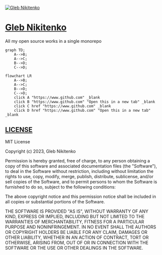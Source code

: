 [![Gleb Nikitenko](https://media.licdn.com/media/AAYQAgQJAAgAAQAAAAAAAB-kKfp4W7pCRlS7YEOP5aFivg.png)](https://nikitenkogleb.com)

# [Gleb Nikitenko](https://nikitenkogleb.com)

All my open source works in a single monorepo

```mermaid
graph TD;
    A-->B;
    A-->C;
    B-->D;
    C-->D;
```

```mermaid
flowchart LR
    A-->B;
    A-->C;
    B-->D;
    C-->D;
    click A "https://www.github.com" _blank
    click B "https://www.github.com" "Open this in a new tab" _blank
    click C href "https://www.github.com" _blank
    click D href "https://www.github.com" "Open this in a new tab" _blank
```

## [LICENSE](LICENSE)

MIT License

Copyright (c) 2023, Gleb Nikitenko

Permission is hereby granted, free of charge, to any person obtaining a copy
of this software and associated documentation files (the "Software"), to deal
in the Software without restriction, including without limitation the rights
to use, copy, modify, merge, publish, distribute, sublicense, and/or sell
copies of the Software, and to permit persons to whom the Software is
furnished to do so, subject to the following conditions:

The above copyright notice and this permission notice shall be included in
all copies or substantial portions of the Software.

THE SOFTWARE IS PROVIDED "AS IS", WITHOUT WARRANTY OF ANY KIND, EXPRESS OR
IMPLIED, INCLUDING BUT NOT LIMITED TO THE WARRANTIES OF MERCHANTABILITY,
FITNESS FOR A PARTICULAR PURPOSE AND NONINFRINGEMENT. IN NO EVENT SHALL THE
AUTHORS OR COPYRIGHT HOLDERS BE LIABLE FOR ANY CLAIM, DAMAGES OR OTHER
LIABILITY, WHETHER IN AN ACTION OF CONTRACT, TORT OR OTHERWISE, ARISING FROM,
OUT OF OR IN CONNECTION WITH THE SOFTWARE OR THE USE OR OTHER DEALINGS IN THE
SOFTWARE.
